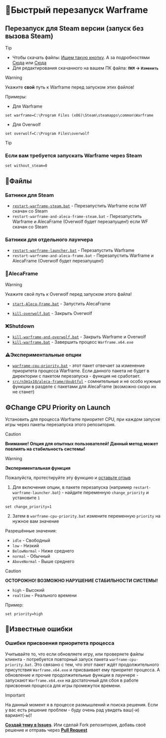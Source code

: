 # 🔁Быстрый перезапуск Warframe

## Перезапуск для Steam версии (запуск без вызова Steam)

>[!tip]
> - Чтобы скачать файлы: [Ищем такую кнопку](https://github.com/user-attachments/assets/c0169211-4266-4d54-b594-22e762d0938b). А за подробностями [Сюда](https://docs.github.com/ru/get-started/start-your-journey/downloading-files-from-github) или [Сюда](https://blog.skillfactory.ru/kak-skachivat-s-github/)
> - Для редактирования скачанного на вашем ПК файла: **`ПКМ` -> `Изменить`**


> [!warning]
> Укажите **свой** путь к Warframe перед запуском этих файлов!
>
> Примеры:
> 
> - Для Warframe
> ```
> set warframe=C:\Program Files (x86)\Steam\steamapps\common\Warframe
> ```
>
> - Для Overwolf
> ```
> set overwolf=C:\Program Files\overwolf
> ```

> [!tip]
> ### Если вам требуется запускать Warframe через Steam
>```
>set without_steam=0
>```

## 📁Файлы

### **Батники для Steam**
- [`restart-warframe-steam.bat`](https://github.com/N3M1X10/warframe-batch-tools/blob/main/src/n3m1x10/restart-warframe-steam.bat) - Перезапустить Warframe если WF скачан со Steam
- `restart-warframe-and-aleca-frame-steam.bat` - Перезапустить Warframe и AlecaFrame (Overwolf будет перезапущен!) если WF скачан со Steam

### **Батники для отдельного лаунчера**
- [`restart-warframe-launcher.bat`](https://github.com/N3M1X10/warframe-batch-tools/blob/main/src/n3m1x10/restart-warframe-launcher.bat) - Перезапустить Warframe
- `restart-warframe-and-aleca-frame.bat` - Перезапустить Warframe и AlecaFrame (Overwolf будет перезапущен!) 

### 🔵AlecaFrame
> [!warning]
> Укажите свой путь к Overwolf перед запуском этого файла!
> - [`start-Aleca-Frame.bat`](https://github.com/N3M1X10/warframe-batch-tools/blob/main/src/n3m1x10/aleca-frame/start-Aleca-Frame.bat) - Запустить AlecaFrame
- [`kill-overwolf.bat`](https://github.com/N3M1X10/warframe-batch-tools/blob/main/src/n3m1x10/aleca-frame/kill-overwolf.bat) - Закрыть Overwolf

### ❌Shutdown
- [`kill-warframe-and-overwolf.bat`](https://github.com/N3M1X10/warframe-batch-tools/blob/main/src/n3m1x10/kill-warframe-and-overwolf.bat) - Закрыть Warframe и Overwolf
- [`kill-warframe.bat`](https://github.com/N3M1X10/warframe-batch-tools/blob/main/src/n3m1x10/kill-warframe.bat) - Завершить процесс `Warframe.x64.exe`

### ⚠️Экспериментальные опции
- [`warframe-cpu-priority.bat`](https://github.com/N3M1X10/warframe-batch-tools/blob/main/src/n3m1x10/warframe-cpu-priority.bat) - этот пакет отвечает за изменение приоритета процесса Warframe. Если данного пакета не будет в директории с пакетом перезапуска - функция не сработает.
- [`src/n3m1x10/aleca-frame/doubtful`](https://github.com/N3M1X10/warframe-batch-tools/tree/main/src/n3m1x10/aleca-frame/doubtful) - сомнительные и не особо нужные функции в разделе с пакетами для AlecaFrame (возможно скоро их не станет)

## ⚙️Change CPU Priority on Launch
Установить для процесса Warframe приоритет CPU, при каждом запуске игры через пакеты перезапуска этого репозитория.

> [!caution]
> **Внимание! Опция для опытных пользователей! Данный метод может повлиять на стабильность системы!**

> [!warning]
> **Экспериментальная функция**
> 
> Пожалуйста, протестируйте эту функцию и [оставьте отзыв](https://github.com/N3M1X10/warframe-batch-tools/issues)

1. Для включения опции, в пакете перезапуска (например `restart-warframe-launcher.bat`) - найдите переменную `change_priority` и установите `1`
```
set change_priority=1
```

2. Затем в `warframe-cpu-priority.bat` измените переменную `priority` на нужное вам значение

Разрешённые значения:

- `idle` - Cвободный
- `low` - Низкий
- `BelowNormal` - Ниже среднего
- `normal` - Обычный
- `AboveNormal` - Выше среднего
> [!caution]
> **ОСТОРОЖНО! ВОЗМОЖНО НАРУШЕНИЕ СТАБИЛЬНОСТИ СИСТЕМЫ!**
> - `high` - Высокий               
> - `realtime` - Реального времени

Пример:
```
set priority=high
```


## 🐞Известные ошибки
### Ошибки присвоения приоритета процесса
Учитывайте то, что если обновляете игру, или проверяете файлы клиента - потребуется повторный запуск пакета `warframe-cpu-priority.bat`. Это связано с тем, что этот пакет ждёт продолжительного присутствия `Warframe.x64.exe` и присваивает ему приоритет процесса. А обновление и прочие продолжительные функции в лаунчере - запускают `Warframe.x64.exe` на достаточный для сбоя в работе присвоения процесса для игры промежуток времени.

> [!important]
> На данный момент я в процессе размышлений и поиска решения. Если у вас есть решение проблем - буду очень рад увидеть ваш(-и) вариант(-ы)!
>
> [**Создай тему в Issues**](https://github.com/N3M1X10/warframe-batch-tools/issues). Или сделай Fork репозитория, добавь своё решение и отправь через [**Pull Request**](https://github.com/N3M1X10/warframe-batch-tools/pulls)
